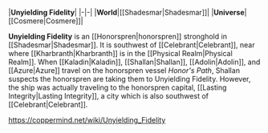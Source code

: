 |**Unyielding Fidelity**|
|-|-|
|**World**|[[Shadesmar\|Shadesmar]]|
|**Universe**|[[Cosmere\|Cosmere]]|

**Unyielding Fidelity** is an [[Honorspren\|honorspren]] stronghold in [[Shadesmar\|Shadesmar]]. It is southwest of [[Celebrant\|Celebrant]], near where [[Kharbranth\|Kharbranth]] is in the [[Physical Realm\|Physical Realm]].
When [[Kaladin\|Kaladin]], [[Shallan\|Shallan]], [[Adolin\|Adolin]], and [[Azure\|Azure]] travel on the honorspren vessel *Honor's Path*, Shallan suspects the honorspren are taking them to Unyielding Fidelity. However, the ship was actually traveling to the honorspren capital, [[Lasting Integrity\|Lasting Integrity]], a city which is also southwest of [[Celebrant\|Celebrant]].



https://coppermind.net/wiki/Unyielding_Fidelity